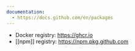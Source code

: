 ```yaml
---
documentation:
  - https://docs.github.com/en/packages
---
```

- Docker registry: https://ghcr.io
- [[npm]] registry: https://npm.pkg.github.com